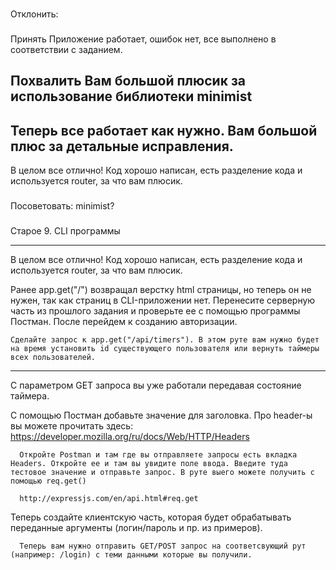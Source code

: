 
###
Отклонить:

###
Принять
Приложение работает, ошибок нет, все выполнено в соответствии с заданием.


###
Похвалить
Вам большой плюсик за использование библиотеки minimist
---
Теперь все работает как нужно. Вам большой плюс за детальные исправления.
---
В целом все отлично! Код хорошо написан, есть разделение кода и используется router, за что вам плюсик.

###
Посоветовать:
minimist?

###
Старое
9. CLI программы

---------



В целом все отлично! Код хорошо написан, есть разделение кода и используется router, за что вам плюсик.


Ранее app.get("/") возвращал верстку html страницы, но теперь он не нужен, так как страниц в CLI-приложении нет. Перенесите серверную часть из прошлого задания и проверьте ее с помощью программы Постман. После перейдем к созданию авторизации.

    Сделайте запрос к app.get("/api/timers"). В этом руте вам нужно будет на время установить id существующего пользователя или вернуть таймеры всех пользователей.



---------------------
С параметром GET запроса вы уже работали передавая состояние таймера.

С помощью Постман добавьте значение для заголовка. Про header-ы вы можете прочитать здесь: https://developer.mozilla.org/ru/docs/Web/HTTP/Headers

      Откройте Postman и там где вы отправляете запросы есть вкладка Headers. Откройте ее и там вы увидите поле ввода. Введите туда тестовое значение и отправьте запрос. В руте выего можете получить с помощью req.get()

      http://expressjs.com/en/api.html#req.get


Теперь создайте клиентскую часть, которая будет обрабатывать переданные аргументы (логин/пароль и пр. из примеров).

      Теперь вам нужно отправить GET/POST запрос на соответсвующий рут (например: /login) с теми данными которые вы получили.
